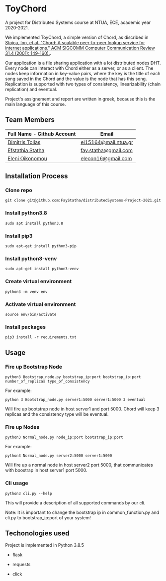 # ToyChord

A project for Distributed Systems course at NTUA, ECE, academic year 2020-2021.

We implemented ToyChord, a simple version of Chord, as discribed in [Stoica, Ion, et al. "Chord: A scalable peer-to-peer lookup service for internet applications." ACM
SIGCOMM Computer Communication Review 31.4 (2001): 149-160).](https://dl.acm.org/doi/10.1145/964723.383071).

Our application is a file sharing application with a lot distributed nodes DHT.
Every node can interact with Chord either as a server, or as a client. The
nodes keep information in key-value pairs, where the key is the title of each
song saved in the Chord and the value is the node that has this song.
Replication is supported with two types of consistency, linearizability (chain
replication) and eventual.

Project's assignement and report are written in greek, because this is the main language of this course.

## Team Members

| Full Name - Github Account                                     | Email                   |
|----------------------------------------------------------------|-------------------------|
| [Dimitris Tolias](https://github.com/ToliasDimitris)           | el15164@mail.ntua.gr    |
| [Efstathia Statha](https://github.com/FayStatha)               | fay.statha@gmail.com    |
| [Eleni Oikonomou](https://github.com/EleniOik)                 | elecon16@gmail.com      |


## Installation Process

### Clone repo

```git clone git@github.com:FayStatha/distributedSystems-Project-2021.git```

### Install python3.8

```sudo apt install python3.8```

### Install pip3

```sudo apt-get install python3-pip```

### Install python3-venv

```sudo apt-get install python3-venv```

### Create virtual environment

```python3 -m venv env```

### Activate virtual environment

```source env/bin/activate```

### Install packages

```pip3 install -r requirements.txt```


## Usage

### Fire up Bootstrap Node

```python3 Bootstrap_node.py bootstrap_ip:port bootstrap_ip:port number_of_replicas type_of_consistency```

For example:

```python 3 Bootstrap_node.py server1:5000 server1:5000 3 eventual```

Will fire up bootstrap node in host server1 and port 5000. Chord will keep 3 replicas and the consistency type will be eventual.

### Fire up Nodes

```python3 Normal_node.py node_ip:port bootstrap_ip:port```

For example:

```python3 Normal_node.py server2:5000 server1:5000```

Will fire up a normal node in host server2 port 5000, that communicates with boostrap in host server1 port 5000.

### Cli usage

```python3 cli.py --help```

This will provide a description of all supported commands by our cli.

Note: It is important to change the bootstrap ip in common_function.py and cli.py to bootstrap_ip:port of your system!

## Techonologies used

Project is implemented in Python 3.8.5

- flask

- requests

- click
